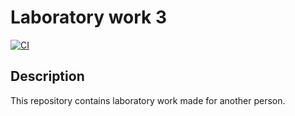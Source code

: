 # Laboratory work 3

[![CI](https://github.com/emilyseville7cfg/mono-laboratorywork3/actions/workflows/ci.yml/badge.svg)](https://github.com/emilyseville7cfg/mono-laboratorywork3/actions/workflows/ci.yml)

## Description

This repository contains laboratory work made for another person.
